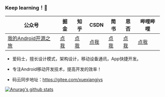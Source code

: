 ### Keep learning！💪

| 公众号   | 掘金     |  知乎    |  CSDN   |   简书   |   思否  |   哔哩哔哩      
|---------|---------|--------- |---------|---------|---------|---------|
| [我的Android开源之旅](https://img.rruu.net/image/5f47ee9f6b02d)  |  [点我](https://juejin.im/user/598feef55188257d592e56ed/posts)    |   [点我](https://www.zhihu.com/people/xuexiangjys/posts)       |   [点我](https://xuexiangjys.blog.csdn.net/)  |   [点我](https://www.jianshu.com/u/6bf605575337)  |   [点我](https://segmentfault.com/u/xuexiangjys)  |   [点我](https://space.bilibili.com/483850585)  


-  爱码士，擅长设计模式，架构设计，移动设备通讯，App快捷开发。

-  专注Android移动开发技术，提高开发的效率！

-  码云同步地址：https://gitee.com/xuexiangjys

[![Anurag's github stats](https://github-readme-stats.vercel.app/api?username=xuexiangjys)](https://github.com/xuexiangjys)
